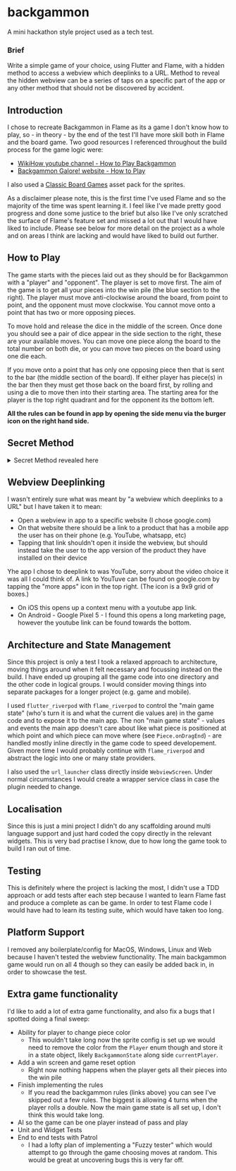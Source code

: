 # backgammon

A mini hackathon style project used as a tech test.

### Brief

Write a simple game of your choice, using Flutter and Flame, with a hidden method to access a webview which deeplinks to a URL. Method to reveal the hidden webview can be a series of taps on a specific part of the app or any other method that should not be discovered by accident.

## Introduction

I chose to recreate Backgammon in Flame as its a game I don't know how to play, so - in theory - by the end of the test I'll have more skill both in Flame and the board game. Two good resources I referenced throughout the build process for the game logic were:

- [WikiHow youtube channel - How to Play Backgammon](https://alb-pixel-store.itch.io/classic-board-games-assets)
- [Backgammon Galore! website - How to Play](https://www.bkgm.com/rules.html)

I also used a [Classic Board Games](https://alb-pixel-store.itch.io/classic-board-games-assets) asset pack for the sprites.

As a disclaimer please note, this is the first time I've used Flame and so the majority of the time was spent learning it. I feel like I've made pretty good progress and done some justice to the brief but also like I've only scratched the surface of Flame's feature set and missed a lot out that I would have liked to include. Please see below for more detail on the project as a whole and on areas I think are lacking and would have liked to build out further.


## How to Play

The game starts with the pieces laid out as they should be for Backgammon with a "player" and "opponent". The player is set to move first. The aim of the game is to get all your pieces into the win pile (the blue section to the right). The player must move anti-clockwise around the board, from point to point, and the opponent must move clockwise. You cannot move onto a point that has two or more opposing pieces. 

To move hold and release the dice in the middle of the screen. Once done you should see a pair of dice appear in the side section to the right, these are your available moves. You can move one piece along the board to the total number on both die, or you can move two pieces on the board using one die each.

If you move onto a point that has only one opposing piece then that is sent to the bar (the middle section of the board). If either player has piece(s) in the bar then they must get those back on the board first, by rolling and using a die to move then into their starting area. The starting area for the player is the top right quadrant and for the opponent its the bottom left.

**All the rules can be found in app by opening the side menu via the burger icon on the right hand side.**

## Secret Method

<details>
  <summary>Secret Method revealed here</summary>
  
  1. Roll the dice at least once
  1. Tap the top left corner of the screen the number of times shown on the lower numbered die
  1. Tap the bottom right corner of the screen the number of times on the higher numbered die
</details>

## Webview Deeplinking

I wasn't entirely sure what was meant by "a webview which deeplinks to a URL" but I have taken it to mean:

- Open a webview in app to a specific website (I chose google.com)
- On that website there should be a link to a product that has a mobile app the user has on their phone (e.g. YouTube, whatsapp, etc)
- Tapping that link shouldn't open it inside the webview, but should instead take the user to the app version of the product they have installed on their device

Yhe app I chose to deeplink to was YouTube, sorry about the video choice it was all I could think of. A link to YouTuve can be found on google.com by tapping the "more apps" icon in the top right. (The icon is a 9x9 grid of boxes.) 

- On iOS this opens up a context menu with a youtube app link.
- On Android - Google Pixel 5 - I found this opens a long marketing page, however the youtube link can be found towards the bottom.

## Architecture and State Management

Since this project is only a test I took a relaxed approach to architecture, moving things around when it felt necessary and focussing instead on the build. I have ended up grouping all the game code into one directory and the other code in logical groups. I would consider moving things into separate packages for a longer project (e.g. game and mobile).

I used `flutter_riverpod` with `flame_riverpod` to control the "main game state" (who's turn it is and what the current die values are) in the game code and to expose it to the main app. The non "main game state" - values and events the main app doesn't care about like what piece is positioned at which point and which piece can move where (see `Piece.onDragEnd`) - are handled mostly inline directly in the game code to speed developement. Given more time I would probably continue with `flame_riverpod` and abstract the logic into one or many state providers.

I also used the `url_launcher` class directly inside `WebviewScreen`. Under normal circumstances I would create a wrapper service class in case the plugin needed to change.

## Localisation

Since this is just a mini project I didn't do any scaffolding around multi language support and just hard coded the copy directly in the relevant widgets. This is very bad practise I know, due to how long the game took to build I ran out of time.

## Testing

This is definitely where the project is lacking the most, I didn't use a TDD approach or add tests after each step because I wanted to learn Flame fast and produce a complete as can be game. In order to test Flame code I would have had to learn its testing suite, which would have taken too long.

## Platform Support

I removed any boilerplate/config for MacOS, Windows, Linux and Web because I haven't tested the webview functionality. The main backgammon game would run on all 4 though so they can easily be added back in, in order to showcase the test.

## Extra game functionality 

I'd like to add a lot of extra game functionality, and also fix a bugs that I spotted doing a final sweep:

- Ability for player to change piece color
  - This wouldn't take long now the sprite config is set up we would need to remove the color from the `Player` enum though and store it in a state object, likely `BackgammonState` along side `currentPlayer`.
- Add a win screen and game reset option
  - Right now nothing happens when the player gets all their pieces into the win pile
- Finish implementing the rules
  - If you read the backgammon rules (links above) you can see I've skipped out a few rules. The biggest is allowing 4 turns when the player rolls a double. Now the main game state is all set up, I don't think this would take long.
- AI so the game can be one player instead of pass and play
- Unit and Widget Tests
- End to end tests with Patrol
  - I had a lofty plan of implementing a "Fuzzy tester" which would attempt to go through the game choosing moves at random. This would be great at uncovering bugs this is very far off.

